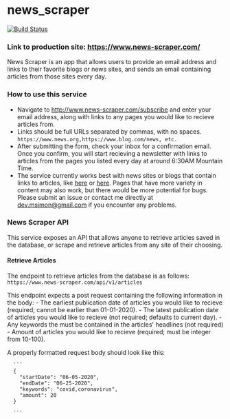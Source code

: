 # news_scraper
[![Build Status](https://travis-ci.org/msimon42/news_scraper.svg?branch=master)](https://travis-ci.org/msimon42/news_scraper)
### Link to production site: https://www.news-scraper.com/

News Scraper is an app that allows users to provide an email address and links to their favorite blogs or news sites, and sends an email containing articles from those sites every day.  

### How to use this service 

- Navigate to http://www.news-scraper.com/subscribe and enter your email address, along with links to any pages you would like to recieve articles from. 
- Links should be full URLs separated by commas, with no spaces. `https://www.news.org,https://www.blog.com/news, etc.`
- After submitting the form, check your inbox for a confirmation email. Once you confirm, you will start recieving a newsletter with links to articles from the pages you listed every day at around 6:30AM Mountain Time. 
- The service currently works best with news sites or blogs that contain links to articles, like [here](https://www.slashdot.org) or [here](https://www.bbc.com/news). Pages that have more variety in content may also work, but there would be more potential for bugs. Please submit an issue or contact me directly at dev.msimon@gmail.com if you encounter any problems.


### News Scraper API 

This service exposes an API that allows anyone to retrieve articles saved in the database, or scrape and retrieve articles from any site of their choosing. 

#### Retrieve Articles 

The endpoint to retrieve articles from the database is as follows: `https://www.news-scraper.com/api/v1/articles`

This endpoint expects a post request containing the following information in the body:
      - The earliest publication date of articles you would like to recieve (required; cannot be earlier than 01-01-2020).
      - The latest publication date of articles you would like to recieve (not required; defaults to current day).
      - Any keywords the must be contained in the articles' headlines (not required)
      - Amount of articles you would like to recieve (required; must be integer from 10-100).

A properly formatted request body should look like this:
      
      ```
      {
        "startDate": "06-05-2020",
        "endDate": "06-25-2020",
        "keywords": "covid,coronavirus",
        "amount": 20
      }  
      
      ```
 
 
      
